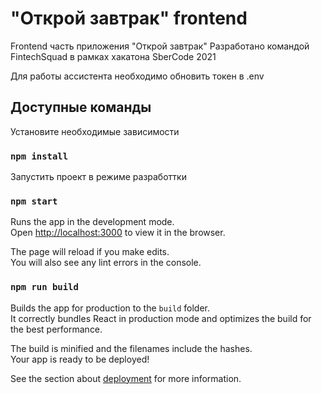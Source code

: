 # "Открой завтрак" frontend

Frontend часть приложения "Открой завтрак"
Разработано командой FintechSquad в рамках хакатона SberCode 2021

Для работы ассистента необходимо обновить токен в .env

## Доступные команды

Установите необходимые зависимости

### `npm install`

Запустить проект в режиме разработтки

### `npm start`

Runs the app in the development mode.<br />
Open [http://localhost:3000](http://localhost:3000) to view it in the browser.

The page will reload if you make edits.<br />
You will also see any lint errors in the console.

### `npm run build`

Builds the app for production to the `build` folder.<br />
It correctly bundles React in production mode and optimizes the build for the best performance.

The build is minified and the filenames include the hashes.<br />
Your app is ready to be deployed!

See the section about [deployment](https://facebook.github.io/create-react-app/docs/deployment) for more information.
